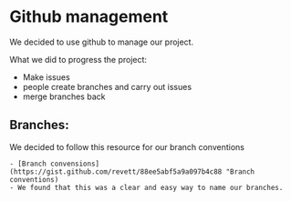 # Github management

We decided to use github to manage our project.

What we did to progress the project:
- Make issues
- people create branches and carry out issues
- merge branches back

## Branches:

We decided to follow this resource for our branch conventions

    - [Branch convensions](https://gist.github.com/revett/88ee5abf5a9a097b4c88 "Branch conventions)
    - We found that this was a clear and easy way to name our branches.
    